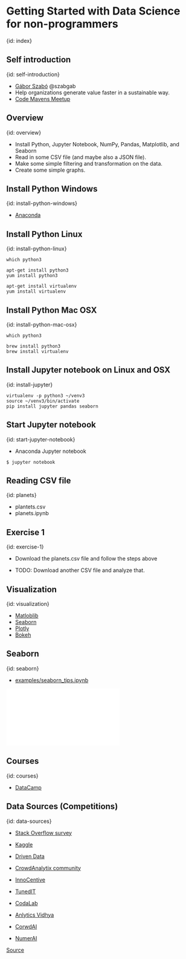 # Getting Started with Data Science for non-programmers
{id: index}

## Self introduction
{id: self-introduction}

* [Gábor Szabó](https://www.linkedin.com/in/szabgab/) @szabgab
* Help organizations generate value faster in a sustainable way.
* [Code Mavens Meetup](https://www.meetup.com/Code-Mavens/)

## Overview
{id: overview}

* Install Python, Jupyter Notebook, NumPy, Pandas, Matplotlib, and Seaborn
* Read in some CSV file (and maybe also a JSON file).
* Make some simple filtering and transformation on the data.
* Create some simple graphs.

## Install Python Windows
{id: install-python-windows}

* [Anaconda](https://www.anaconda.com/distribution/)

## Install Python Linux
{id: install-python-linux}

```
which python3

apt-get install python3
yum install python3

apt-get install virtualenv
yum install virtualenv
```

## Install Python Mac OSX
{id: install-python-mac-osx}

```
which python3

brew install python3
brew install virtualenv
```

## Install Jupyter notebook on Linux and OSX
{id: install-jupyter}

```
virtualenv -p python3 ~/venv3
source ~/venv3/bin/activate
pip install jupyter pandas seaborn
```

## Start Jupyter notebook
{id: start-jupyter-notebook}

* Anaconda Jupyter notebook

```
$ jupyter notebook
```

## Reading CSV file
{id: planets}

* plantets.csv
* planets.ipynb

## Exercise 1
{id: exercise-1}

* Download the planets.csv file and follow the steps above

* TODO: Download another CSV file and analyze that.

## Visualization
{id: visualization}

* [Matloblib](https://matplotlib.org/)
* [Seaborn](https://seaborn.pydata.org/)
* [Plotly](https://plot.ly/)
* [Bokeh](https://docs.bokeh.org/)


## Seaborn
{id: seaborn}

* [examples/seaborn_tips.ipynb](https://github.com/szabgab/slides/blob/main/python/examples/jupyter/seaborn_tips.ipynb)

![](examples/seaborn/tips.py)

## Courses
{id: courses}

* [DataCamp](https://www.datacamp.com/)

## Data Sources (Competitions)
{id: data-sources}

* [Stack Overflow survey](https://insights.stackoverflow.com/survey)

* [Kaggle](https://www.kaggle.com/)
* [Driven Data](https://www.drivendata.org/)
* [CrowdAnalytix community](https://www.crowdanalytix.com/community)
* [InnoCentive](https://www.innocentive.com/our-solvers/)
* [TunedIT](http://tunedit.org/challenges)
* [CodaLab](https://competitions.codalab.org/)
* [Anlytics Vidhya](https://datahack.analyticsvidhya.com/)
* [CorwdAI](https://www.crowdai.org/challenges)
* [NumerAI](https://numer.ai/)


[Source](https://towardsdatascience.com/top-competitive-data-science-platforms-other-than-kaggle-2995e9dad93c)
